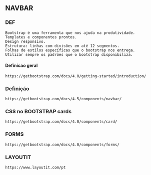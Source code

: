 ## NAVBAR

### DEF
    Bootstrap é uma ferramenta que nos ajuda na produtividade.
    Templates e componentes prontos.
    Design responsivo.
    Estrutura: linhas com divisões em até 12 segmentos.
    Folhas de estilos específicas que o bootstrap nos entrega.
    Utilizar sempre os padrões que o bootstrap disponibiliza.


#### Definicao geral
    https://getbootstrap.com/docs/4.0/getting-started/introduction/

### Definição

    https://getbootstrap.com/docs/4.5/components/navbar/

### CSS no BOOTSTRAP cards

    https://getbootstrap.com/docs/4.0/components/card/

### FORMS

    https://getbootstrap.com/docs/4.0/components/forms/

### LAYOUTIT

    https://www.layoutit.com/pt